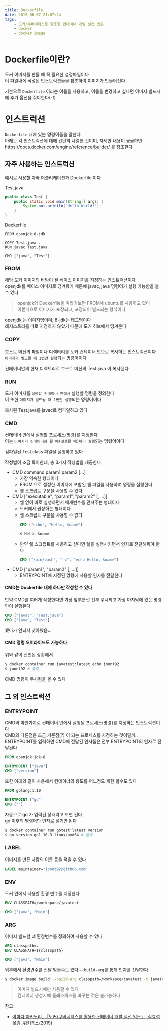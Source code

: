 ```yaml
---
title: Dockerfile
date: 2019-06-07 21:07:24
tags:
    - 도커/쿠버네티스를 활용한 컨테이너 개발 실전 입문
    - docker
    - docker image
---
```


# Dockerfile이란?
도커 이미지를 만들 때 꼭 필요한 설정파일이다  
이 파일내에 작성된 인스트럭션들을 참조하여 이미지가 만들어진다  

기본으로 `Dockerfile` 이라는 이름을 사용하고, 이름을 변경하고 싶다면 이미지 빌드시에 추가 옵션을 줘야한다(-f)  

# 인스트럭션
`Dockerfile` 내에 있는 명령어들을 말한다  
아래는 각 인스트럭션에 대해 간단히 나열한 것이며, 자세한 내용이 궁금하면 <https://docs.docker.com/engine/reference/builder/> 를 참조한다  

## 자주 사용하는 인스트럭션
예시로 사용할 자바 어플리케이션과 Dockerfile 이다  

Test.java
```java
public class Test {
    public static void main(String[] args) {
        System.out.println("Hello World!");
    }
}
```

Dockerfile
```
FROM openjdk:8-jdk

COPY Test.java .
RUN javac Test.java

CMD ["java", "Test"]
```

### FROM
해당 도커 이미지의 바탕이 될 베이스 이미지를 지정하는 인스트럭션이다  
openjdk를 베이스 이미지로 땡겨왔기 때문에 javac, java 명령어가 실행 가능함을 볼 수 있다  
> openjdk의 Dockerfile을 따라가보면 FROM에 ubuntu를 사용하고 있다  
> 이런식으로 이미지가 포장되고, 포장되어 빌드되는 형식이다  

openjdk 는 이미지명이며, 8-jdk는 태그명이다  
레지스트리를 따로 지정하지 않았기 때문에 도커 허브에서 땡겨온다  

### COPY
호스트 머신의 파일이나 디렉터리를 도커 컨테이너 안으로 복사하는 인스트럭션이다  
`이미지가 빌드될 때 1번만 실행`되는 명령어이다  

컨테이너안의 현재 디렉토리로 호스트 머신의 Test.java 이 복사된다  

### RUN
도커 이미지를 `실행할 컨테이너 안에서` 실행할 명령을 정의한다  
이 또한 `이미지가 빌드될 때 1번만 실행`되는 명령어이다  

복사된 Test.java를 javac로 컴파일하고 있다  

### CMD
컨테이너 안에서 실행할 프로세스(명령)를 지정한다  
이는 `이미지가 컨테이너화 될 때(실행될 때)마다 실행`되는 명령어이다  

컴파일된 Test.class 파일을 실행하고 있다  

작성법이 조금 특이한데, 총 3가지 작성법을 제공한다  
- CMD command param1 param2 [...]
    - 가장 익숙한 형태이다  
    - FROM 으로 설정한 이미지에 포함된 쉘 파일을 사용하여 명령을 실행한다  
    - 쉘 스크립트 구문을 사용할 수 있다  
- CMD ["executable", "param1", "param2" [, ...]]
    - 쉘 없이 바로 실행하면서 매개변수를 던져주는 형태이다  
    - 도커에서 권장하는 형태이다
    - 쉘 스크립트 구문을 사용할 수 없다
        ```dockerfile
        CMD ["echo", "Hello, $name"]

        $ Hello $name
        ```
    - 만약 쉘 스크립트를 사용하고 싶다면 쉘을 실행시키면서 인자로 전달해줘야 한다
        ```dockerfile
        CMD ["/bin/bash", "-c", "echo Hello, $name"]
        ```
- CMD ["param1", "param2" [, ...]]
    - ENTRYPOINT에 지정된 명령에 사용할 인자를 전달한다

#### CMD는 Dockerfile 내에 하나만 작성할 수 있다
만약 CMD를 여러개 작성한다면 가장 앞부분껀 전부 무시되고 가장 마지막에 있는 명령만이 실행된다  
```dockerfile
CMD ["javac", "Test.java"]
CMD ["java", "Test"]
```
했다가 안되서 찾아봤음...  

#### CMD 명령 오버라이드도 가능하다
위와 같이 선언된 상황에서 
```sh
$ docker container run javatest:latest echo joont92
$ joont92 # 출력
```
CMD 명령이 무시됨을 볼 수 있다  

## 그 외 인스트럭션
### ENTRYPOINT
CMD와 마찬가지로 컨테이너 안에서 실행될 프로세스(명령)를 지정하는 인스트럭션이다  
CMD와 다른점은 조금 기준점(?) 이 되는 프로세스를 지정하는 것이랄까..  
ENTRYPOINT를 입력하면 CMD에 전달된 인자들은 전부 ENTRYPOINT의 인자로 전달된다  
```dockerfile
FROM openjdk:jdk-8

ENTRYPOINT ["java"]
CMD ["version"]
```

또한 아래와 같이 사용해서 컨테이너의 용도를 어느정도 제한 할수도 있다  
```dockerfile
FROM golang:1.10

ENTRYPOINT ["go"]
CMD [""]
```

자동으로 go 가 입력된 상태라고 보면 된다  
go 이후의 명령어만 인자로 넘기면 된다  
```sh
$ docker container run gotest:latest version
$ go version go1.10.3 linux/amd64 # 출력
```

### LABEL
이미지를 만든 사람의 이름 등을 적을 수 있다  
```dockerfile
LABEL maintainer="joont92@github.com"
```

### ENV
도커 안에서 사용할 환경 변수를 지정한다  
```dockerfile
ENV CLASSPATH=/workspace/javatest

CMD ["java", "Main"]
```

### ARG
이미지 빌드할 떄 환경변수를 정의하여 사용할 수 있다  
```dockerfile
ARG classpath=.
ENV CLASSPATH=${classpath}

CMD ["java", "Main"]
```

외부에서 환경변수를 전달 받을수도 있다
`--build-arg`를 통해 인자를 전달한다  
```sh
$ docker image build --build-arg classpath=/workapce/javatest -t javatest:latest .
```
> 이미지 빌드시에만 사용할 수 있다  
> 컨테이너 생성시에 클래스패스를 바꾸는 것은 불가능하다  

참고 : 
- [야마다 아키노리, 『도커/쿠버네티스를 활용한 컨테이너 개발 실전 입문』, 심효섭 옮김, 위키북스(2019)](http://www.kyobobook.co.kr/product/detailViewKor.laf?ejkGb=KOR&mallGb=KOR&barcode=9791158391447&orderClick=LEA&Kc=)

<!-- more -->